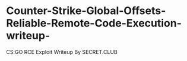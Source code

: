 # Counter-Strike-Global-Offsets-Reliable-Remote-Code-Execution-writeup-
CS:GO RCE Exploit Writeup By SECRET.CLUB
